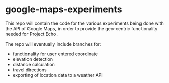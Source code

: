 # google-maps-experiments

This repo will contain the code for the various experiments being done with the API of Google Maps, in order to provide the geo-centric functionality needed for Project Echo.

The repo will eventually include branches for:

- functionality for user entered coordinate
- elevation detection
- distance calculation
- travel directions
- exporting of location data to a weather API
